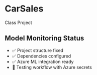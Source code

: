 # CarSales
Class Project

## Model Monitoring Status
- ✅ Project structure fixed
- ✅ Dependencies configured
- ✅ Azure ML integration ready
- 🔄 Testing workflow with Azure secrets